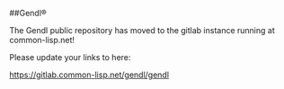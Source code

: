 
##Gendl®

The Gendl public repository has moved to the gitlab instance running
at common-lisp.net!

Please update your links to here: 

  https://gitlab.common-lisp.net/gendl/gendl

